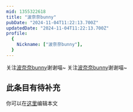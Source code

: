 ```yaml
---
mid: 1355322618
title: "波奈奈bunny"
pubDate: "2024-11-04T11:22:13.700Z"
updatedDate: "2024-11-04T11:22:13.700Z"
profile:
  {
    Nickname: ["波奈奈bunny"],
  }
---
```


关注[波奈奈bunny](https://space.bilibili.com/1355322618)谢谢喵~ 关注[波奈奈bunny](https://space.bilibili.com/1355322618)谢谢喵~

## 此条目有待补充
你可以在[这里](https://github.com/Yuhanawa/VTuber.ICU-Content/edit/master/v/波奈奈bunny/index.md)编辑本文
